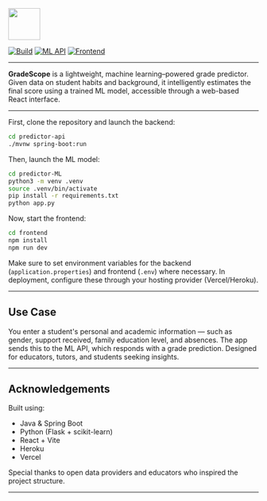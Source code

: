<img src="https://your-domain.com/logo.png" height="64px"/>

[![Build](https://img.shields.io/github/actions/workflow/status/your-org/gradescope/ci.yml?branch=main)](https://github.com/your-org/gradescope/actions)
[![ML API](https://img.shields.io/website?url=https%3A%2F%2Fgradescope-ml-api.herokuapp.com)](https://gradescope-ml-api.herokuapp.com)
[![Frontend](https://img.shields.io/website?url=https%3A%2F%2Fgradescope.vercel.app)](https://gradescope.vercel.app)

---

**GradeScope** is a lightweight, machine learning–powered grade predictor. Given data on student habits and background, it intelligently estimates the final score using a trained ML model, accessible through a web-based React interface.

---

First, clone the repository and launch the backend:

```bash
cd predictor-api
./mvnw spring-boot:run
```

Then, launch the ML model:

```bash
cd predictor-ML
python3 -m venv .venv
source .venv/bin/activate
pip install -r requirements.txt
python app.py
```

Now, start the frontend:

```bash
cd frontend
npm install
npm run dev
```

Make sure to set environment variables for the backend (`application.properties`) and frontend (`.env`) where necessary. In deployment, configure these through your hosting provider (Vercel/Heroku).

---

## Use Case

You enter a student's personal and academic information — such as gender, support received, family education level, and absences. The app sends this to the ML API, which responds with a grade prediction. Designed for educators, tutors, and students seeking insights.

---

## Acknowledgements

Built using:

- Java & Spring Boot
- Python (Flask + scikit-learn)
- React + Vite
- Heroku
- Vercel

Special thanks to open data providers and educators who inspired the project structure.

---
